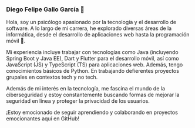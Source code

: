 ### Diego Felipe Gallo García 👋

Hola, soy un psicólogo apasionado por la tecnología y el desarrollo de software. A lo largo de mi carrera, he explorado diversas áreas de la informática, desde el desarrollo de aplicaciones web hasta la programación móvil 📱.

Mi experiencia incluye trabajar con tecnologías como Java (incluyendo Spring Boot y Java EE), Dart y Flutter para el desarrollo móvil, así como JavaScript (JS) y TypeScript (TS) para aplicaciones web. Además, tengo conocimientos básicos de Python. En trabajando defierentes proyectos grupales en contextos tech y no tech. 

Además de mi interés en la tecnología, me fascina el mundo de la ciberseguridad y estoy constantemente buscando formas de mejorar la seguridad en línea y proteger la privacidad de los usuarios.

¡Estoy emocionado de seguir aprendiendo y colaborando en proyectos emocionantes aquí en GitHub!
